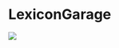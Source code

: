 # LexiconGarage

![](http://www.shedsnhomeswarragul.com.au/assets/image-gallery-item/Warragul-Sheds-n-Homes-Triple-Garage-Workshop-Storage.jpg)
